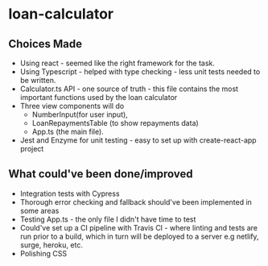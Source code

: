 # loan-calculator


## Choices Made
- Using react - seemed like the right framework for the task.
- Using Typescript - helped with type checking - less unit tests needed to be written.
- Calculator.ts API - one source of truth - this file contains the most important functions used by the loan calculator
- Three view components will do 
    - NumberInput(for user input), 
    - LoanRepaymentsTable (to show repayments data)
    - App.ts (the main file).
- Jest and Enzyme for unit testing - easy to set up with create-react-app project


## What could've been done/improved

- Integration tests with Cypress
- Thorough error checking and fallback should've been implemented in some areas
- Testing App.ts - the only file I didn't have time to test
- Could've set up a CI pipeline with Travis CI - where linting and tests are run prior to a build, which in turn will be deployed to a server e.g netlify, surge, heroku, etc.
- Polishing CSS
